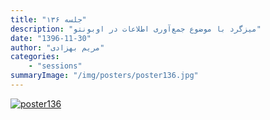 ```yaml
---
title: "جلسه ۱۳۶"
description: "میزگرد با موضوع جمع‌آوری اطلاعات در اوبونتو"
date: "1396-11-30"
author: "مریم بهزادی"
categories:
    - "sessions"
summaryImage: "/img/posters/poster136.jpg"
---
```

[![poster136](../../img/posters/poster136.jpg)](../../img/poster136.jpg)